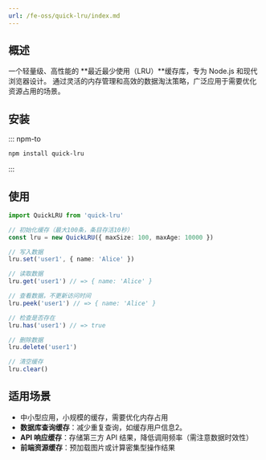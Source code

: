 ```yaml
---
url: /fe-oss/quick-lru/index.md
---
```

&#x20;

## 概述

一个轻量级、高性能的 \*\*最近最少使用（LRU）\*\*缓存库，专为 Node.js 和现代浏览器设计。
通过灵活的内存管理和高效的数据淘汰策略，广泛应用于需要优化资源占用的场景。

## 安装

::: npm-to

```sh
npm install quick-lru
```

:::

## 使用

```ts
import QuickLRU from 'quick-lru'

// 初始化缓存（最大100条，条目存活10秒）
const lru = new QuickLRU({ maxSize: 100, maxAge: 10000 })

// 写入数据
lru.set('user1', { name: 'Alice' })

// 读取数据
lru.get('user1') // => { name: 'Alice' }

// 查看数据，不更新访问时间
lru.peek('user1') // => { name: 'Alice' }

// 检查是否存在
lru.has('user1') // => true

// 删除数据
lru.delete('user1')

// 清空缓存
lru.clear()
```

## 适用场景

* 中小型应用，小规模的缓存，需要优化内存占用
* **数据库查询缓存**：减少重复查询，如缓存用户信息2。
* **API 响应缓存**：存储第三方 API 结果，降低调用频率（需注意数据时效性）
* **前端资源缓存**：预加载图片或计算密集型操作结果

